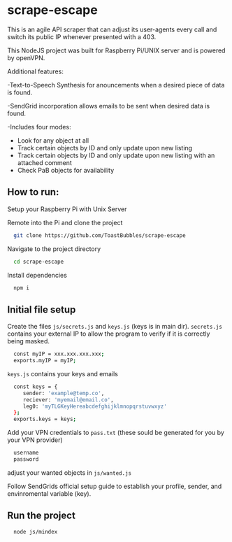 # scrape-escape

This is an agile API scraper that can adjust its user-agents every call and switch its public IP whenever presented with a 403. 

This NodeJS project was built for Raspberry Pi/UNIX server and is powered by openVPN.

Additional features:

-Text-to-Speech Synthesis for anouncements when a desired piece of data is found.

-SendGrid incorporation allows emails to be sent when desired data is found.

-Includes four modes:
 - Look for any object at all
 - Track certain objects by ID and only update upon new listing
 - Track certain objects by ID and only update upon new listing with an attached comment
 - Check PaB objects for availability
 
 
  
## How to run:

Setup your Raspberry Pi with Unix Server

Remote into the Pi and clone the project


```bash
  git clone https://github.com/ToastBubbles/scrape-escape
```

Navigate to the project directory

```bash
  cd scrape-escape
```

Install dependencies

```bash
  npm i
```

## Initial file setup

Create the files `js/secrets.js` and `keys.js` (keys is in main dir).
`secrets.js` contains your external IP to allow the program to verify if it is correctly being masked.
```bash
  const myIP = xxx.xxx.xxx.xxx;
  exports.myIP = myIP;
```

`keys.js` contains your keys and emails
```bash
  const keys = {
     sender: 'example@temp.co',
     reciever: 'myemail@email.co',
     leg0: 'myTLGKeyHereabcdefghijklmnopqrstuvwxyz'
  };
  exports.keys = keys;
```

Add your VPN credentials to `pass.txt` (these sould be generated for you by your VPN provider)
```bash
  username
  password
```

adjust your wanted objects in `js/wanted.js`

Follow SendGrids official setup guide to establish your profile, sender, and envinromental variable (key).

## Run the project

```bash
  node js/mindex
```
